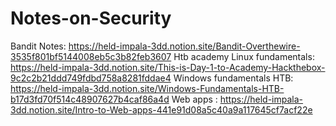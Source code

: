 # Notes-on-Security
Bandit Notes: https://held-impala-3dd.notion.site/Bandit-Overthewire-3535f801bf5144008eb5c3b82feb3607
Htb academy Linux fundamentals: https://held-impala-3dd.notion.site/This-is-Day-1-to-Academy-Hackthebox-9c2c2b21ddd749fdbd758a8281fddae4
Windows fundamentals HTB: https://held-impala-3dd.notion.site/Windows-Fundamentals-HTB-b17d3fd70f514c48907627b4caf86a4d
Web apps : https://held-impala-3dd.notion.site/Intro-to-Web-apps-441e91d08a5c40a9a117645cf7acf22e
